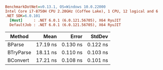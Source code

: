 ``` ini

BenchmarkDotNet=v0.13.1, OS=Windows 10.0.22000
Intel Core i7-8750H CPU 2.20GHz (Coffee Lake), 1 CPU, 12 logical and 6 physical cores
.NET SDK=6.0.101
  [Host]     : .NET 6.0.1 (6.0.121.56705), X64 RyuJIT
  DefaultJob : .NET 6.0.1 (6.0.121.56705), X64 RyuJIT


```
|    Method |     Mean |    Error |   StdDev |
|---------- |---------:|---------:|---------:|
|    BParse | 17.19 ns | 0.130 ns | 0.122 ns |
| BTryParse | 18.11 ns | 0.110 ns | 0.103 ns |
|  BConvert | 17.21 ns | 0.108 ns | 0.101 ns |
